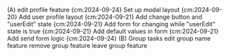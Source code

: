 (A) edit profile feature {cm:2024-09-24}
  Set up modal layout {cm:2024-09-20}
  Add user profile layout {cm:2024-09-21}
  Add change button and "userEdit" state {cm:2024-09-21}
  Add form for changing while "userEdit" state is true {cm:2024-09-21}
  Add default values in form {cm:2024-09-21}
  Add send form logic {cm:2024-09-24}
(B) Group tasks
  edit group name feature
  remove group feature
  leave group feature
